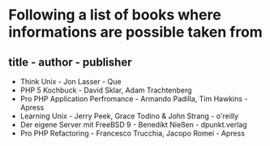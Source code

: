 # Following a list of books where informations are possible taken from
## title - author - publisher

* Think Unix - Jon Lasser - Que
* PHP 5 Kochbuck - David Sklar, Adam Trachtenberg
* Pro PHP Application Perfromance - Armando Padilla, Tim Hawkins - Apress
* Learning Unix - Jerry Peek, Grace Todino & John Strang - o'reilly
* Der eigene Server mit FreeBSD 9 - Benedikt Nießen - dpunkt.verlag
* Pro PHP Refactoring - Francesco Trucchia, Jacopo Romei - Apress
